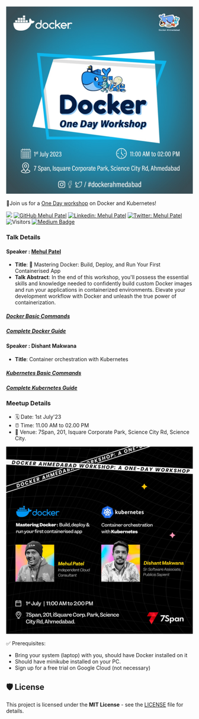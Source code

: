 ![Docker-Ahmedabad-July-23](./images/event-cover.jpg)

📢Join us for a [One Day workshop](https://www.meetup.com/docker-ahmedabad/events/294404615/) on Docker and Kubernetes!

[![](https://img.shields.io/badge/Mehul-Patel-brightgreen.svg?colorB=00ff00)](https://www.nomadicmehul.com)
[![GitHub Mehul Patel](https://img.shields.io/github/followers/nomadicmehul?label=follow&style=social)](https://github.com/nomadicmehul)
[![Linkedin: Mehul Patel](https://img.shields.io/badge/-Mehul%20Patel-blue?style=flat-square&logo=Linkedin&logoColor=white&link=https://www.linkedin.com/in/nomadicmehul/)](https://www.linkedin.com/in/nomadicmehul/)
[![Twitter: Mehul Patel](https://img.shields.io/twitter/follow/nomadicmehul?style=social)](https://twitter.com/nomadicmehul)
![Visitors](https://visitor-badge.glitch.me/badge?page_id=nomadicmehul&left_color=gray&right_color=blue)
[![Medium Badge](https://img.shields.io/badge/-@Mehul%20Patel-black?style=flat-square&labelColor=000000&logo=Medium&link=https://medium.com/@nomadicmehul)](https://medium.com/@nomadicmehul)

### Talk Details 

#### Speaker : [Mehul Patel](https://twitter.com/NomadicMehul)

* **Title**: 🐳 Mastering Docker: Build, Deploy, and Run Your First Containerised App
* **Talk Abstract**: In the end of this workshop, you'll possess the essential skills and knowledge needed to confidently build custom Docker images and run your applications in containerized environments. Elevate your development workflow with Docker and unleash the true power of containerization.

##### [Docker Basic Commands](https://github.com/nomadicmehul/CloudCaptain/blob/main/Docker/docker-basic-commands.md)   

##### [Complete Docker Guide](https://github.com/nomadicmehul/CloudCaptain/tree/main/Docker)


#### Speaker : Dishant Makwana

* **Title**: Container orchestration with Kubernetes

##### [Kubernetes Basic Commands](https://github.com/nomadicmehul/CloudCaptain/blob/main/Kubernetes/kubernetes-commands.md)   

##### [Complete Kubernetes Guide](https://github.com/nomadicmehul/CloudCaptain/tree/main/Kubernetes)


### Meetup Details 

* 🗓️ Date: 1st July'23
* ⏰ Time: 11.00 AM to 02.00 PM
* 📍 Venue: 7Span, 201, Isquare Corporate Park, Science City Rd, Science City.


![](./images/speaker-cover.jpeg)

✅ Prerequisites:
- Bring your system (laptop) with you, should have Docker installed on it
- Should have minikube installed on your PC. 
- Sign up for a free trial on Google Cloud (not necessary)

## 🛡️ License

This project is licensed under the **MIT License** - see the [LICENSE](LICENSE) file for details.

